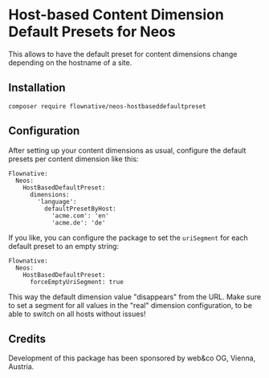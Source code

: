 # Host-based Content Dimension Default Presets for Neos

This allows to have the default preset for content dimensions change depending on the hostname of a site.

## Installation

`composer require flownative/neos-hostbaseddefaultpreset`

## Configuration

After setting up your content dimensions as usual, configure the default presets per content dimension like this:

    Flownative:
      Neos:
        HostBasedDefaultPreset:
          dimensions:
            'language':
              defaultPresetByHost:
                'acme.com': 'en'
                'acme.de': 'de'

If you like, you can configure the package to set the `uriSegment` for each default preset to an empty string:

    Flownative:
      Neos:
        HostBasedDefaultPreset:
          forceEmptyUriSegment: true

This way the default dimension value "disappears" from the URL. Make sure to set a segment for all values in the
"real" dimension configuration, to be able to switch on all hosts without issues!

## Credits

Development of this package has been sponsored by web&co OG, Vienna, Austria.

